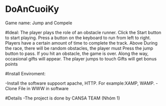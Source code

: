 # DoAnCuoiKy
Game name: Jump and Compele

#Ideal:
The player plays the role of an obstacle runner.
Click the Start button to start playing.
Press a button on the keyboard to run from left to right.
Players have a certain amount of time to complete the track. Above
During the race, there will be random obstacles, the player must
Press the jump button to pass.
If you hit an obstacle, the game is over.
Along the way, occasional gifts will appear. The player jumps to touch
Gifts will get bonus points

#Install Enviroment:

-Install the software suppoort apache, HTTP. For example:XAMP, WAMP.
-Clone File in WWW in software

#Details
-The project is done by CANSA TEAM (Nhóm 1)
